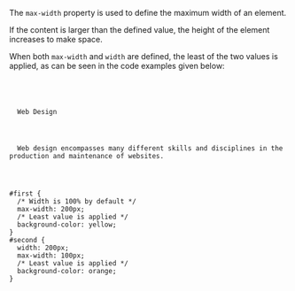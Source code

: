 The `max-width` property
is used to define the
maximum width of an element.

If the content is larger than the defined value,
the height of the element increases to make space.

When both `max-width` and `width` are defined,
the least of the two values is applied, as
can be seen in the code examples given below:

<Editor lang="css">
<code>
<panel lang="html">
<p id="first">
  Web Design
</p>
<p id="second">
  Web design encompasses many different skills and disciplines in the production and maintenance of websites.
</p>
</panel>
<panel lang="css">
#first {
  /* Width is 100% by default */
  max-width: 200px;
  /* Least value is applied */
  background-color: yellow;
}
#second {
  width: 200px;
  max-width: 100px;
  /* Least value is applied */
  background-color: orange;
}
</panel>
</code>
</Editor>